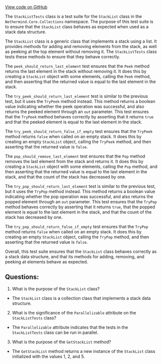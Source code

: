 [View code on GitHub](https://github.com/NethermindEth/nethermind/src/Nethermind/Nethermind.Core.Test/Collections/StackListTests.cs)

The `StackListTests` class is a test suite for the `StackList` class in the `Nethermind.Core.Collections` namespace. The purpose of this test suite is to ensure that the `StackList` class behaves as expected when used as a stack data structure. 

The `StackList` class is a generic class that implements a stack using a list. It provides methods for adding and removing elements from the stack, as well as peeking at the top element without removing it. The `StackListTests` class tests these methods to ensure that they behave correctly. 

The `peek_should_return_last_element` test ensures that the `Peek` method returns the last element in the stack without removing it. It does this by creating a `StackList` object with some elements, calling the `Peek` method, and then asserting that the returned value is equal to the last element in the stack. 

The `try_peek_should_return_last_element` test is similar to the previous test, but it uses the `TryPeek` method instead. This method returns a boolean value indicating whether the peek operation was successful, and also returns the peeked element through an `out` parameter. This test ensures that the `TryPeek` method behaves correctly by asserting that it returns `true` and that the peeked element is equal to the last element in the stack. 

The `try_peek_should_return_false_if_empty` test ensures that the `TryPeek` method returns `false` when called on an empty stack. It does this by creating an empty `StackList` object, calling the `TryPeek` method, and then asserting that the returned value is `false`. 

The `pop_should_remove_last_element` test ensures that the `Pop` method removes the last element from the stack and returns it. It does this by creating a `StackList` object with some elements, calling the `Pop` method, and then asserting that the returned value is equal to the last element in the stack, and that the count of the stack has decreased by one. 

The `try_pop_should_return_last_element` test is similar to the previous test, but it uses the `TryPop` method instead. This method returns a boolean value indicating whether the pop operation was successful, and also returns the popped element through an `out` parameter. This test ensures that the `TryPop` method behaves correctly by asserting that it returns `true`, that the popped element is equal to the last element in the stack, and that the count of the stack has decreased by one. 

The `try_pop_should_return_false_if_empty` test ensures that the `TryPop` method returns `false` when called on an empty stack. It does this by creating an empty `StackList` object, calling the `TryPop` method, and then asserting that the returned value is `false`. 

Overall, this test suite ensures that the `StackList` class behaves correctly as a stack data structure, and that its methods for adding, removing, and peeking at elements behave as expected.
## Questions: 
 1. What is the purpose of the `StackList` class?
- The `StackList` class is a collection class that implements a stack data structure.

2. What is the significance of the `Parallelizable` attribute on the `StackListTests` class?
- The `Parallelizable` attribute indicates that the tests in the `StackListTests` class can be run in parallel.

3. What is the purpose of the `GetStackList` method?
- The `GetStackList` method returns a new instance of the `StackList` class initialized with the values 1, 2, and 5.